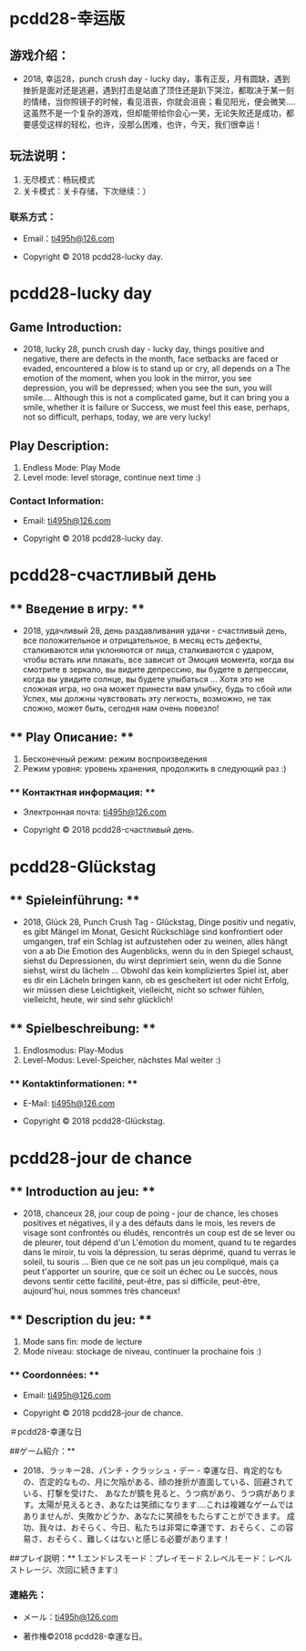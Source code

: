 # pcdd28-幸运版

## **游戏介绍：**

- 2018, 幸运28，punch crush day - lucky day，事有正反，月有圆缺，遇到挫折是面对还是逃避，遇到打击是站直了顶住还是趴下哭泣，都取决于某一刻的情绪，当你照镜子的时候，看见沮丧，你就会沮丧；看见阳光，便会微笑....这虽然不是一个复杂的游戏，但却能带给你会心一笑，无论失败还是成功，都要感受这样的轻松，也许，没那么困难，也许，今天，我们很幸运！

## **玩法说明：**
1. 无尽模式：畅玩模式
2. 关卡模式：关卡存储，下次继续：）

### **联系方式：**
- Email：ti495h@126.com

- Copyright © 2018 pcdd28-lucky day.

# pcdd28-lucky day

## **Game Introduction:**

- 2018, lucky 28, punch crush day - lucky day, things positive and negative, there are defects in the month, face setbacks are faced or evaded, encountered a blow is to stand up or cry, all depends on a The emotion of the moment, when you look in the mirror, you see depression, you will be depressed; when you see the sun, you will smile.... Although this is not a complicated game, but it can bring you a smile, whether it is failure or Success, we must feel this ease, perhaps, not so difficult, perhaps, today, we are very lucky!

## **Play Description:**
1. Endless Mode: Play Mode
2. Level mode: level storage, continue next time :)

### **Contact Information:**
- Email: ti495h@126.com

- Copyright © 2018 pcdd28-lucky day.

# pcdd28-счастливый день

## ** Введение в игру: **

- 2018, удачливый 28, день раздавливания удачи - счастливый день, все положительное и отрицательное, в месяц есть дефекты, сталкиваются или уклоняются от лица, сталкиваются с ударом, чтобы встать или плакать, все зависит от Эмоция момента, когда вы смотрите в зеркало, вы видите депрессию, вы будете в депрессии, когда вы увидите солнце, вы будете улыбаться ... Хотя это не сложная игра, но она может принести вам улыбку, будь то сбой или Успех, мы должны чувствовать эту легкость, возможно, не так сложно, может быть, сегодня нам очень повезло!

## ** Play Описание: **
1. Бесконечный режим: режим воспроизведения
2. Режим уровня: уровень хранения, продолжить в следующий раз :)

### ** Контактная информация: **
- Электронная почта: ti495h@126.com

- Copyright © 2018 pcdd28-счастливый день.

# pcdd28-Glückstag

## ** Spieleinführung: **

- 2018, Glück 28, Punch Crush Tag - Glückstag, Dinge positiv und negativ, es gibt Mängel im Monat, Gesicht Rückschläge sind konfrontiert oder umgangen, traf ein Schlag ist aufzustehen oder zu weinen, alles hängt von a ab Die Emotion des Augenblicks, wenn du in den Spiegel schaust, siehst du Depressionen, du wirst deprimiert sein, wenn du die Sonne siehst, wirst du lächeln ... Obwohl das kein kompliziertes Spiel ist, aber es dir ein Lächeln bringen kann, ob es gescheitert ist oder nicht Erfolg, wir müssen diese Leichtigkeit, vielleicht, nicht so schwer fühlen, vielleicht, heute, wir sind sehr glücklich!

## ** Spielbeschreibung: **
1. Endlosmodus: Play-Modus
2. Level-Modus: Level-Speicher, nächstes Mal weiter :)

### ** Kontaktinformationen: **
- E-Mail: ti495h@126.com

- Copyright © 2018 pcdd28-Glückstag.

# pcdd28-jour de chance

## ** Introduction au jeu: **

- 2018, chanceux 28, jour coup de poing - jour de chance, les choses positives et négatives, il y a des défauts dans le mois, les revers de visage sont confrontés ou éludés, rencontrés un coup est de se lever ou de pleurer, tout dépend d'un L'émotion du moment, quand tu te regardes dans le miroir, tu vois la dépression, tu seras déprimé, quand tu verras le soleil, tu souris ... Bien que ce ne soit pas un jeu compliqué, mais ça peut t'apporter un sourire, que ce soit un échec ou Le succès, nous devons sentir cette facilité, peut-être, pas si difficile, peut-être, aujourd'hui, nous sommes très chanceux!

## ** Description du jeu: **
1. Mode sans fin: mode de lecture
2. Mode niveau: stockage de niveau, continuer la prochaine fois :)

### ** Coordonnées: **
- Email: ti495h@126.com

- Copyright © 2018 pcdd28-jour de chance.

＃pcdd28-幸運な日

##ゲーム紹介：**

- 2018、ラッキー28、パンチ・クラッシュ・デー - 幸運な日、肯定的なもの、否定的なもの、月に欠陥がある、顔の挫折が直面している、回避されている、打撃を受けた、 あなたが鏡を見ると、うつ病があり、うつ病があります。太陽が見えるとき、あなたは笑顔になります....これは複雑なゲームではありませんが、失敗かどうか、あなたに笑顔をもたらすことができます。 成功、我々は、おそらく、今日、私たちは非常に幸運です、おそらく、この容易さ、おそらく、難しくはないと感じる必要があります！

##プレイ説明：**
1.エンドレスモード：プレイモード
2.レベルモード：レベルストレージ、次回に続きます:)

### **連絡先：**
- メール：ti495h@126.com

- 著作権©2018 pcdd28-幸運な日。


